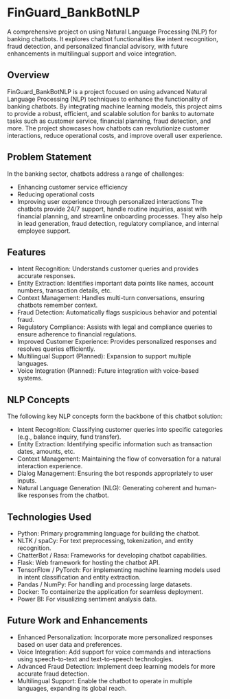 # FinGuard_BankBotNLP
A comprehensive project on using Natural Language Processing (NLP) for banking chatbots. It explores chatbot functionalities like intent recognition, fraud detection, and personalized financial advisory, with future enhancements in multilingual support and voice integration.

## Overview
FinGuard_BankBotNLP is a project focused on using advanced Natural Language Processing (NLP) techniques to enhance the functionality of banking chatbots. By integrating machine learning models, this project aims to provide a robust, efficient, and scalable solution for banks to automate tasks such as customer service, financial planning, fraud detection, and more. The project showcases how chatbots can revolutionize customer interactions, reduce operational costs, and improve overall user experience.

## Problem Statement
In the banking sector, chatbots address a range of challenges:
- Enhancing customer service efficiency
- Reducing operational costs
- Improving user experience through personalized interactions
The chatbots provide 24/7 support, handle routine inquiries, assist with financial planning, and streamline onboarding processes. They also help in lead generation, fraud detection, regulatory compliance, and internal employee support.

## Features
- Intent Recognition: Understands customer queries and provides accurate responses.
- Entity Extraction: Identifies important data points like names, account numbers, transaction details, etc.
- Context Management: Handles multi-turn conversations, ensuring chatbots remember context.
- Fraud Detection: Automatically flags suspicious behavior and potential fraud.
- Regulatory Compliance: Assists with legal and compliance queries to ensure adherence to financial regulations.
- Improved Customer Experience: Provides personalized responses and resolves queries efficiently.
- Multilingual Support (Planned): Expansion to support multiple languages.
- Voice Integration (Planned): Future integration with voice-based systems.

## NLP Concepts
The following key NLP concepts form the backbone of this chatbot solution:

- Intent Recognition: Classifying customer queries into specific categories (e.g., balance inquiry, fund transfer).
- Entity Extraction: Identifying specific information such as transaction dates, amounts, etc.
- Context Management: Maintaining the flow of conversation for a natural interaction experience.
- Dialog Management: Ensuring the bot responds appropriately to user inputs.
- Natural Language Generation (NLG): Generating coherent and human-like responses from the chatbot.

## Technologies Used
- Python: Primary programming language for building the chatbot.
- NLTK / spaCy: For text preprocessing, tokenization, and entity recognition.
- ChatterBot / Rasa: Frameworks for developing chatbot capabilities.
- Flask: Web framework for hosting the chatbot API.
- TensorFlow / PyTorch: For implementing machine learning models used in intent classification and entity extraction.
- Pandas / NumPy: For handling and processing large datasets.
- Docker: To containerize the application for seamless deployment.
- Power BI: For visualizing sentiment analysis data.

## Future Work and Enhancements
- Enhanced Personalization: Incorporate more personalized responses based on user data and preferences.
- Voice Integration: Add support for voice commands and interactions using speech-to-text and text-to-speech technologies.
- Advanced Fraud Detection: Implement deep learning models for more accurate fraud detection.
- Multilingual Support: Enable the chatbot to operate in multiple languages, expanding its global reach.
